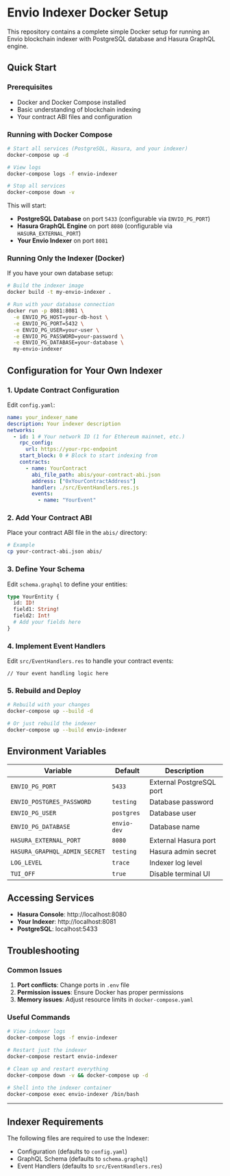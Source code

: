 # Envio Indexer Docker Setup

This repository contains a complete simple Docker setup for running an Envio blockchain indexer with PostgreSQL database and Hasura GraphQL engine.

## Quick Start

### Prerequisites

- Docker and Docker Compose installed
- Basic understanding of blockchain indexing
- Your contract ABI files and configuration

### Running with Docker Compose

```bash
# Start all services (PostgreSQL, Hasura, and your indexer)
docker-compose up -d

# View logs
docker-compose logs -f envio-indexer

# Stop all services
docker-compose down -v
```

This will start:

- **PostgreSQL Database** on port `5433` (configurable via `ENVIO_PG_PORT`)
- **Hasura GraphQL Engine** on port `8080` (configurable via `HASURA_EXTERNAL_PORT`)
- **Your Envio Indexer** on port `8081`

### Running Only the Indexer (Docker)

If you have your own database setup:

```bash
# Build the indexer image
docker build -t my-envio-indexer .

# Run with your database connection
docker run -p 8081:8081 \
  -e ENVIO_PG_HOST=your-db-host \
  -e ENVIO_PG_PORT=5432 \
  -e ENVIO_PG_USER=your-user \
  -e ENVIO_PG_PASSWORD=your-password \
  -e ENVIO_PG_DATABASE=your-database \
  my-envio-indexer
```

## Configuration for Your Own Indexer

### 1. Update Contract Configuration

Edit `config.yaml`:

```yaml
name: your_indexer_name
description: Your indexer description
networks:
  - id: 1 # Your network ID (1 for Ethereum mainnet, etc.)
    rpc_config:
      url: https://your-rpc-endpoint
    start_block: 0 # Block to start indexing from
    contracts:
      - name: YourContract
        abi_file_path: abis/your-contract-abi.json
        address: ["0xYourContractAddress"]
        handler: ./src/EventHandlers.res.js
        events:
          - name: "YourEvent"
```

### 2. Add Your Contract ABI

Place your contract ABI file in the `abis/` directory:

```bash
# Example
cp your-contract-abi.json abis/
```

### 3. Define Your Schema

Edit `schema.graphql` to define your entities:

```graphql
type YourEntity {
  id: ID!
  field1: String!
  field2: Int!
  # Add your fields here
}
```

### 4. Implement Event Handlers

Edit `src/EventHandlers.res` to handle your contract events:

```rescript
// Your event handling logic here
```

### 5. Rebuild and Deploy

```bash
# Rebuild with your changes
docker-compose up --build -d

# Or just rebuild the indexer
docker-compose up --build envio-indexer
```

## Environment Variables

| Variable                      | Default     | Description              |
| ----------------------------- | ----------- | ------------------------ |
| `ENVIO_PG_PORT`               | `5433`      | External PostgreSQL port |
| `ENVIO_POSTGRES_PASSWORD`     | `testing`   | Database password        |
| `ENVIO_PG_USER`               | `postgres`  | Database user            |
| `ENVIO_PG_DATABASE`           | `envio-dev` | Database name            |
| `HASURA_EXTERNAL_PORT`        | `8080`      | External Hasura port     |
| `HASURA_GRAPHQL_ADMIN_SECRET` | `testing`   | Hasura admin secret      |
| `LOG_LEVEL`                   | `trace`     | Indexer log level        |
| `TUI_OFF`                     | `true`      | Disable terminal UI      |

## Accessing Services

- **Hasura Console**: http://localhost:8080
- **Your Indexer**: http://localhost:8081
- **PostgreSQL**: localhost:5433

## Troubleshooting

### Common Issues

1. **Port conflicts**: Change ports in `.env` file
2. **Permission issues**: Ensure Docker has proper permissions
3. **Memory issues**: Adjust resource limits in `docker-compose.yaml`

### Useful Commands

```bash
# View indexer logs
docker-compose logs -f envio-indexer

# Restart just the indexer
docker-compose restart envio-indexer

# Clean up and restart everything
docker-compose down -v && docker-compose up -d

# Shell into the indexer container
docker-compose exec envio-indexer /bin/bash
```

---

## Indexer Requirements

The following files are required to use the Indexer:

- Configuration (defaults to `config.yaml`)
- GraphQL Schema (defaults to `schema.graphql`)
- Event Handlers (defaults to `src/EventHandlers.res`)
